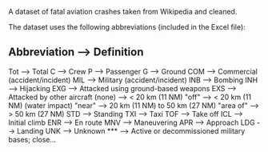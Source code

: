 A dataset of fatal aviation crashes taken from Wikipedia and cleaned. 

The dataset uses the following abbreviations (included in the Excel file):

Abbreviation --> Definition
- 
Tot	--> Total
C	--> Crew
P	--> Passenger
G	--> Ground
COM	--> Commercial (accident/incident)
MIL	--> Military (accident/incident)
INB	--> Bombing
INH	--> Hijacking
EXG	--> Attacked using ground-based weapons
EXS	--> Attacked by other aircraft
(none)	--> < 20 km (11 NM)
"off"	--> < 20 km (11 NM) (water impact)
"near"	--> 20 km (11 NM) to 50 km (27 NM)
"area of"	--> > 50 km (27 NM)
STD	--> Standing
TXI -->	Taxi
TOF	--> Take off
ICL	--> Initial climb
ENR -->	En route
MNV	--> Maneuvering
APR	--> Approach
LDG	--> Landing
UNK -->	Unknown
***	--> Active or decommissioned military bases; close...

